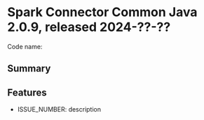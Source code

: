 # Spark Connector Common Java 2.0.9, released 2024-??-??

Code name:

## Summary

## Features

* ISSUE_NUMBER: description

